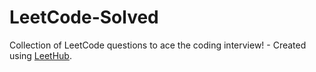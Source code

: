 # LeetCode-Solved
Collection of LeetCode questions to ace the coding interview! - Created using [LeetHub](https://github.com/QasimWani/LeetHub).
